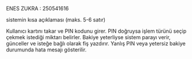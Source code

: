 ENES ZUKRA : 250541616

sistemin kısa açıklaması (maks. 5-6 satır)

Kullanıcı kartını takar ve PIN kodunu girer. 
PIN doğruysa işlem türünü seçip çekmek istediği miktarı belirler. 
Bakiye yeterliyse sistem parayı verir, günceller ve isteğe bağlı olarak fiş yazdırır. 
Yanlış PIN veya yetersiz bakiye durumunda hata mesajı gösterilir.

